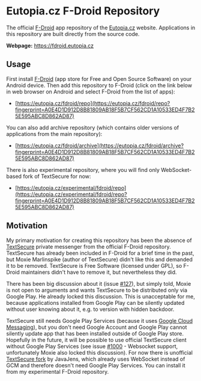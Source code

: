 Eutopia.cz F-Droid Repository
=============================

The official [F-Droid](https://f-droid.org) app repository of the [Eutopia.cz](https://eutopia.cz)
website. Applications in this repository are built directly from the source code.

**Webpage:** https://fdroid.eutopia.cz

Usage
-----

First install [F-Droid](https://f-droid.org) (app store for Free and Open Source Software)
on your Android device. Then add this repository to F-Droid (click on the link below in web browser
on Android and select F-Droid from the list of apps):

- [https://eutopia.cz/fdroid/repo](https://eutopia.cz/fdroid/repo?fingerprint=A0E4D1D912D8B81809AB18F5B7CF562CD1A10533ED4F7B25E595ABC8D862AD87)

You can also add archive repository (which contains older versions of applications
from the main repository):

- [https://eutopia.cz/fdroid/archive](https://eutopia.cz/fdroid/archive?fingerprint=A0E4D1D912D8B81809AB18F5B7CF562CD1A10533ED4F7B25E595ABC8D862AD87)

There is also experimental repository, where you will find only WebSocket-based fork
of TextSecure for now:

- [https://eutopia.cz/experimental/fdroid/repo](https://eutopia.cz/experimental/fdroid/repo?fingerprint=A0E4D1D912D8B81809AB18F5B7CF562CD1A10533ED4F7B25E595ABC8D862AD87)

Motivation
----------

My primary motivation for creating this repository has been the absence of [TextSecure](https://play.google.com/store/apps/details?id=org.thoughtcrime.securesms)
private messenger from the official F-Droid repository. TextSecure has already been included in
F-Droid for a brief time in the past, but Moxie Marlinspike (author of TextSecure) didn't like
this and demanded it to be removed. TextSecure is Free Software (licensed under GPL), so F-Droid
maintainers didn't have to remove it, but nevertheless they did.

There has been big discussion about it (issue [#127](https://github.com/WhisperSystems/TextSecure/issues/127)),
but simply told, Moxie is not open to arguments and wants TextSecure to be distributed only via
Google Play. He already locked this discussion. This is unacceptable for me, because applications
installed from Google Play can be silently updated without user knowing about it, e.g. to version
with hidden backdoor.

TextSecure still needs Google Play Services (because it uses [Google Cloud Messaging](https://developers.google.com/cloud-messaging/)),
but you don't need Google Account and Google Play cannot silently update app that has been
installed outside of Google Play store. Hopefully in the future, it will be possible to use
official TextSecure client without Google Play Services (see issue [#1000](https://github.com/WhisperSystems/TextSecure/issues/1000) - 
Websocket support, unfortunately Moxie also locked this discussion). For now there is unofficial
[TextSecure fork](https://github.com/JavaJens/TextSecure) by JavaJens, which already uses
WebSocket instead of GCM and therefore doesn't need Google Play Services. You can install it
from my experimental F-Droid repository.
